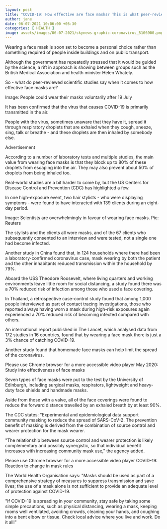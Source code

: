 ```yaml
---
layout: post
title: "COVID-19: How effective are face masks? This is what peer-reviewed scientific studies say"
author: jane 
date: 06-07-2021 10:06:00 +05:30 
categories: [ HEALTH ] 
image: assets/images/06-07-2021/skynews-graphic-coronavirus_5106900.png
---
```

Wearing a face mask is soon set to become a personal choice rather than something required of people inside buildings and on public transport.

Although the government has repeatedly stressed that it would be guided by the science, a rift in approach is showing between groups such as the British Medical Association and health minister Helen Whately.

So - what do peer-reviewed scientific studies say when it comes to how effective face masks are?

Image: People could wear their masks voluntarily after 19 July

It has been confirmed that the virus that causes COVID-19 is primarily transmitted in the air.

People with the virus, sometimes unaware that they have it, spread it through respiratory droplets that are exhaled when they cough, sneeze, sing, talk or breathe - and these droplets are then inhaled by somebody else.

Advertisement

According to a number of laboratory tests and multiple studies, the main value from wearing face masks is that they block up to 80% of these droplets from escaping into the air. They may also prevent about 50% of droplets from being inhaled too.

Real-world studies are a bit harder to come by, but the US Centers for Disease Control and Prevention (CDC) has highlighted a few.

In one high-exposure event, two hair stylists - who were displaying symptoms - were found to have interacted with 139 clients during an eight-day period.

Image: Scientists are overwhelmingly in favour of wearing face masks. Pic: Reuters

The stylists and the clients all wore masks, and of the 67 clients who subsequently consented to an interview and were tested, not a single one had become infected.

Another study in China found that, in 124 households where there had been a laboratory-confirmed coronavirus case, mask wearing by both the patient and the other inhabitants reduced transmission within the household by 79%.

Aboard the USS Theodore Roosevelt, where living quarters and working environments leave little room for social distancing, a study found there was a 70% reduced risk of infection among those who used a face covering.

In Thailand, a retrospective case-control study found that among 1,000 people interviewed as part of contact tracing investigations, those who reported always having worn a mask during high-risk exposures again experienced a 70% reduced risk of becoming infected compared with others.

An international report published in The Lancet, which analysed data from 172 studies in 16 countries, found that by wearing a face mask there is just a 3% chance of catching COVID-19.

Another study found that homemade face masks can help limit the spread of the coronavirus.

Please use Chrome browser for a more accessible video player May 2020: Study into effectiveness of face masks

Seven types of face masks were put to the test by the University of Edinburgh, including surgical masks, respirators, lightweight and heavy-duty face shields and handmade masks.

Aside from those with a valve, all of the face coverings were found to reduce the forward distance travelled by an exhaled breath by at least 90%.

The CDC states: "Experimental and epidemiological data support community masking to reduce the spread of SARS-CoV-2. The prevention benefit of masking is derived from the combination of source control and wearer protection for the mask wearer.

"The relationship between source control and wearer protection is likely complementary and possibly synergistic, so that individual benefit increases with increasing community mask use," the agency added.

Please use Chrome browser for a more accessible video player COVID-19: Reaction to change in mask rules

The World Health Organisation says: "Masks should be used as part of a comprehensive strategy of measures to suppress transmission and save lives; the use of a mask alone is not sufficient to provide an adequate level of protection against COVID-19.

"If COVID-19 is spreading in your community, stay safe by taking some simple precautions, such as physical distancing, wearing a mask, keeping rooms well ventilated, avoiding crowds, cleaning your hands, and coughing into a bent elbow or tissue. Check local advice where you live and work. Do it all!"